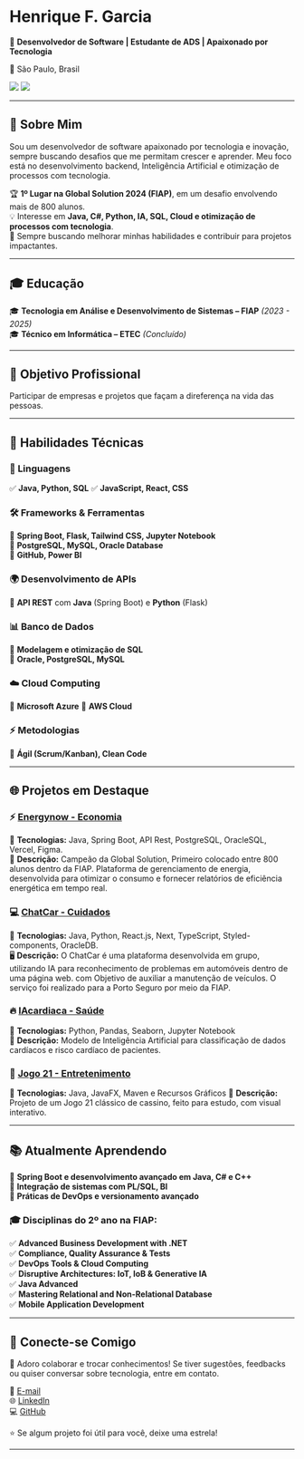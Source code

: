 # Henrique F. Garcia  
🎯 **Desenvolvedor de Software | Estudante de ADS | Apaixonado por Tecnologia**  

📍 São Paulo, Brasil  
<div> 
  <a href = "hfgarcia97@gmail.com"><img src="https://img.shields.io/badge/-Gmail-%23333?style=for-the-badge&logo=gmail&logoColor=white" target="_blank"></a>
  <a href="https://www.linkedin.com/in/henrique-fgarcia/" target="_blank"><img src="https://img.shields.io/badge/-LinkedIn-%230077B5?style=for-the-badge&logo=linkedin&logoColor=white" target="_blank"></a> 
</div>

---

## 🌟 Sobre Mim  
Sou um desenvolvedor de software apaixonado por tecnologia e inovação, sempre buscando desafios que me permitam crescer e aprender. Meu foco está no desenvolvimento backend, Inteligência Artificial e otimização de processos com tecnologia.  

🏆 **1º Lugar na Global Solution 2024 (FIAP)**, em um desafio envolvendo mais de 800 alunos.  
💡 Interesse em **Java, C#, Python, IA, SQL, Cloud e otimização de processos com tecnologia**.  
📌 Sempre buscando melhorar minhas habilidades e contribuir para projetos impactantes.  

---

## 🎓 Educação  
🎓 **Tecnologia em Análise e Desenvolvimento de Sistemas – FIAP** *(2023 - 2025)*  
🎓 **Técnico em Informática – ETEC** *(Concluído)*  

---

## 💼 Objetivo Profissional  
Participar de empresas e projetos que façam a direferença na vida das pessoas.

---

## 🚀 Habilidades Técnicas  

### 📌 Linguagens  
✅ **Java, Python, SQL**
✅ **JavaScript, React, CSS**

### 🛠 Frameworks & Ferramentas  
🔹 **Spring Boot, Flask, Tailwind CSS, Jupyter Notebook**  
🔹 **PostgreSQL, MySQL, Oracle Database**  
🔹 **GitHub, Power BI**

### 🌍 Desenvolvimento de APIs  
🔹 **API REST** com **Java** (Spring Boot) e **Python** (Flask)

### 📊 Banco de Dados  
🔹 **Modelagem e otimização de SQL**  
🔹 **Oracle, PostgreSQL, MySQL**

### ☁️ Cloud Computing
🔹 **Microsoft Azure**
🔹 **AWS Cloud**

### ⚡ Metodologias  
🔹 **Ágil (Scrum/Kanban), Clean Code**

---

## 🌐 Projetos em Destaque  

### ⚡ **[Energynow - Economia](https://github.com/HenriqueDML/Projeto-EnergyNow)**  
📌 **Tecnologias:** Java, Spring Boot, API Rest, PostgreSQL, OracleSQL, Vercel, Figma.  
🔋 **Descrição:** Campeão da Global Solution, Primeiro colocado entre 800 alunos dentro da FIAP. Plataforma de gerenciamento de energia, desenvolvida para otimizar o consumo e fornecer relatórios de eficiência energética em tempo real.

### 💻 **[ChatCar - Cuidados ](https://github.com/HenriqueDML/Projeto-ChatCar)**  
📌 **Tecnologias:** Java, Python, React.js, Next, TypeScript, Styled-components, OracleDB.  
🖥 **Descrição:** O ChatCar é uma plataforma desenvolvida em grupo, utilizando IA para reconhecimento de problemas em automóveis dentro de uma página web. com Objetivo de auxiliar a manutenção de veículos. O serviço foi realizado para a Porto Seguro por meio da FIAP.

### 🔥 **[IAcardiaca - Saúde](https://github.com/HenriqueDML/Projeto-IACardiaca)**  
📌 **Tecnologias:** Python, Pandas, Seaborn, Jupyter Notebook  
🧠 **Descrição:** Modelo de Inteligência Artificial para classificação de dados cardíacos e risco cardíaco de pacientes.

### 🎲 **[Jogo 21 - Entretenimento](https://github.com/HenriqueDML/Projeto-Jogo-21)**  
📌 **Tecnologias:** Java, JavaFX, Maven e Recursos Gráficos 
🏨 **Descrição:** Projeto de um Jogo 21 clássico de cassino, feito para estudo, com visual interativo.

---

## 📚 Atualmente Aprendendo  
🔹 **Spring Boot e desenvolvimento avançado em Java, C# e C++**  
🔹 **Integração de sistemas com PL/SQL, BI**  
🔹 **Práticas de DevOps e versionamento avançado**

### 🎓 Disciplinas do 2º ano na FIAP:  
✅ **Advanced Business Development with .NET**  
✅ **Compliance, Quality Assurance & Tests**  
✅ **DevOps Tools & Cloud Computing**  
✅ **Disruptive Architectures: IoT, IoB & Generative IA**  
✅ **Java Advanced**  
✅ **Mastering Relational and Non-Relational Database**  
✅ **Mobile Application Development**

---

## 🤝 Conecte-se Comigo  
💬 Adoro colaborar e trocar conhecimentos! Se tiver sugestões, feedbacks ou quiser conversar sobre tecnologia, entre em contato.

📧 [E-mail](mailto:hfgarcia@gmail.com)  
🌐 [LinkedIn](https://www.linkedin.com/in/henrique-fgarcia)  
💻 [GitHub](https://github.com/HenriqueDML)

⭐ Se algum projeto foi útil para você, deixe uma estrela!  

---
